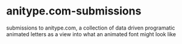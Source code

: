 # anitype.com-submissions
submissions to anitype.com, a collection of data driven programatic animated letters as a view into what an animated font might look like
